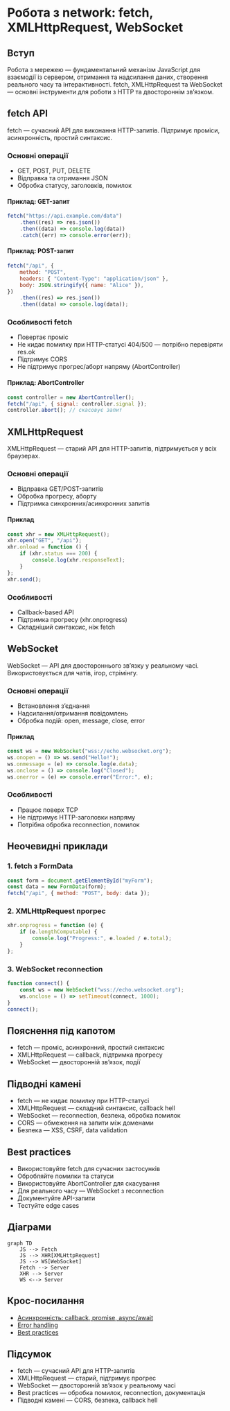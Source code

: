 # Робота з network: fetch, XMLHttpRequest, WebSocket

## Вступ

Робота з мережею — фундаментальний механізм JavaScript для взаємодії із сервером, отримання та надсилання даних, створення реального часу та інтерактивності. fetch, XMLHttpRequest та WebSocket — основні інструменти для роботи з HTTP та двостороннім зв’язком.

## fetch API

fetch — сучасний API для виконання HTTP-запитів. Підтримує проміси, асинхронність, простий синтаксис.

### Основні операції

-   GET, POST, PUT, DELETE
-   Відправка та отримання JSON
-   Обробка статусу, заголовків, помилок

#### Приклад: GET-запит

```js
fetch("https://api.example.com/data")
    .then((res) => res.json())
    .then((data) => console.log(data))
    .catch((err) => console.error(err));
```

#### Приклад: POST-запит

```js
fetch("/api", {
    method: "POST",
    headers: { "Content-Type": "application/json" },
    body: JSON.stringify({ name: "Alice" }),
})
    .then((res) => res.json())
    .then((data) => console.log(data));
```

### Особливості fetch

-   Повертає проміс
-   Не кидає помилку при HTTP-статусі 404/500 — потрібно перевіряти res.ok
-   Підтримує CORS
-   Не підтримує прогрес/аборт напряму (AbortController)

#### Приклад: AbortController

```js
const controller = new AbortController();
fetch("/api", { signal: controller.signal });
controller.abort(); // скасовує запит
```

## XMLHttpRequest

XMLHttpRequest — старий API для HTTP-запитів, підтримується у всіх браузерах.

### Основні операції

-   Відправка GET/POST-запитів
-   Обробка прогресу, аборту
-   Підтримка синхронних/асинхронних запитів

#### Приклад

```js
const xhr = new XMLHttpRequest();
xhr.open("GET", "/api");
xhr.onload = function () {
    if (xhr.status === 200) {
        console.log(xhr.responseText);
    }
};
xhr.send();
```

### Особливості

-   Callback-based API
-   Підтримка прогресу (xhr.onprogress)
-   Складніший синтаксис, ніж fetch

## WebSocket

WebSocket — API для двостороннього зв’язку у реальному часі. Використовується для чатів, ігор, стрімінгу.

### Основні операції

-   Встановлення з’єднання
-   Надсилання/отримання повідомлень
-   Обробка подій: open, message, close, error

#### Приклад

```js
const ws = new WebSocket("wss://echo.websocket.org");
ws.onopen = () => ws.send("Hello!");
ws.onmessage = (e) => console.log(e.data);
ws.onclose = () => console.log("Closed");
ws.onerror = (e) => console.error("Error:", e);
```

### Особливості

-   Працює поверх TCP
-   Не підтримує HTTP-заголовки напряму
-   Потрібна обробка reconnection, помилок

## Неочевидні приклади

### 1. fetch з FormData

```js
const form = document.getElementById("myForm");
const data = new FormData(form);
fetch("/api", { method: "POST", body: data });
```

### 2. XMLHttpRequest прогрес

```js
xhr.onprogress = function (e) {
    if (e.lengthComputable) {
        console.log("Progress:", e.loaded / e.total);
    }
};
```

### 3. WebSocket reconnection

```js
function connect() {
    const ws = new WebSocket("wss://echo.websocket.org");
    ws.onclose = () => setTimeout(connect, 1000);
}
connect();
```

## Пояснення під капотом

-   fetch — проміс, асинхронний, простий синтаксис
-   XMLHttpRequest — callback, підтримка прогресу
-   WebSocket — двосторонній зв’язок, події

## Підводні камені

-   fetch — не кидає помилку при HTTP-статусі
-   XMLHttpRequest — складний синтаксис, callback hell
-   WebSocket — reconnection, безпека, обробка помилок
-   CORS — обмеження на запити між доменами
-   Безпека — XSS, CSRF, data validation

## Best practices

-   Використовуйте fetch для сучасних застосунків
-   Обробляйте помилки та статуси
-   Використовуйте AbortController для скасування
-   Для реального часу — WebSocket з reconnection
-   Документуйте API-запити
-   Тестуйте edge cases

## Діаграми

```mermaid
graph TD
    JS --> Fetch
    JS --> XHR[XMLHttpRequest]
    JS --> WS[WebSocket]
    Fetch --> Server
    XHR --> Server
    WS <--> Server
```

## Крос-посилання

-   [Асинхронність: callback, promise, async/await](./10-async.md)
-   [Error handling](./11-error-handling.md)
-   [Best practices](./10-best-practices.md)

## Підсумок

-   fetch — сучасний API для HTTP-запитів
-   XMLHttpRequest — старий, підтримує прогрес
-   WebSocket — двосторонній зв’язок у реальному часі
-   Best practices — обробка помилок, reconnection, документація
-   Підводні камені — CORS, безпека, callback hell
